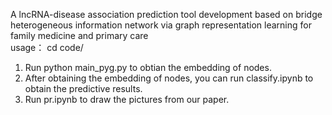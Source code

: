 A lncRNA-disease association prediction tool development based on bridge heterogeneous information network via graph representation learning for family medicine and primary care  
usage：
cd code/ 
1. Run python main_pyg.py to obtian the embedding of nodes.
2. After obtaining the embedding of nodes, you can run classify.ipynb to obtain the predictive results.
3. Run pr.ipynb to draw the pictures from our paper.